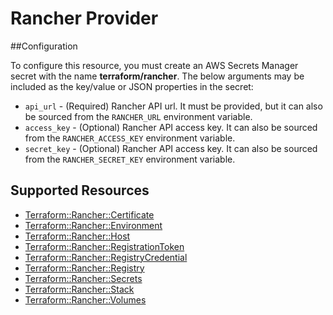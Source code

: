 # Rancher Provider

##Configuration

To configure this resource, you must create an AWS Secrets Manager secret with the name **terraform/rancher**. The below arguments may be included as the key/value or JSON properties in the secret:

* `api_url` - (Required) Rancher API url. It must be provided, but it can also be sourced from the `RANCHER_URL` environment variable.
* `access_key` - (Optional) Rancher API access key. It can also be sourced from the `RANCHER_ACCESS_KEY` environment variable.
* `secret_key` - (Optional) Rancher API access key. It can also be sourced from the `RANCHER_SECRET_KEY` environment variable.


## Supported Resources

* [Terraform::Rancher::Certificate](docs/providers/rancher/Certificate.md)
* [Terraform::Rancher::Environment](docs/providers/rancher/Environment.md)
* [Terraform::Rancher::Host](docs/providers/rancher/Host.md)
* [Terraform::Rancher::RegistrationToken](docs/providers/rancher/RegistrationToken.md)
* [Terraform::Rancher::RegistryCredential](docs/providers/rancher/RegistryCredential.md)
* [Terraform::Rancher::Registry](docs/providers/rancher/Registry.md)
* [Terraform::Rancher::Secrets](docs/providers/rancher/Secrets.md)
* [Terraform::Rancher::Stack](docs/providers/rancher/Stack.md)
* [Terraform::Rancher::Volumes](docs/providers/rancher/Volumes.md)